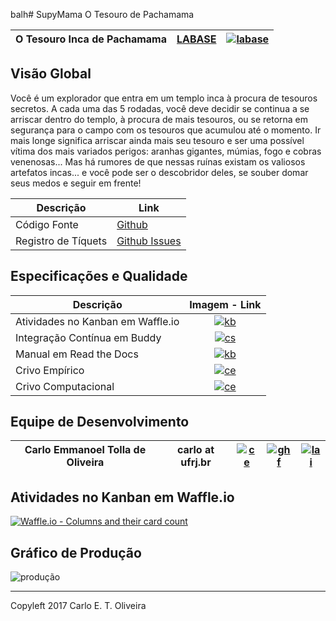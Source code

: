 balh# SupyMama
O Tesouro de Pachamama

[by]: http://brython.info "Brython"
[lb]: http://labase.selfip.org "LABASE - Laboratório de Automação de Sistemas Educacionais"
[gh]: https://github.com/SuPyPerson/SupyJogo "Github"
[ghi]: https://github.com/SuPyPerson/SupyJogo/issues "Github-Issues"
[kbl]: http://waffle.io/SuPyPerson/SupyJogo "Waffle"
[id]: https://s19.postimg.org/us98poo43/labaselegon.png
[kb]: https://badge.waffle.io/SuPyPerson/SupyJogo.svg?label=ready&title=Ready
[cs]: https://codeship.com/projects/d29b88d0-d312-0133-315e-6af7e052eb76/status?branch=master
[csl]: https://codeship.com/projects/142015 "Codeship"
[rd]: https://readthedocs.org/projects/SupyJogo/badge/?version=latest
[rdl]: http://SupyJogo.readthedocs.org/ "Read the Docs"
[ce]: http://activufrj.nce.ufrj.br/static/favicon.ico
[cel]: http://activufrj.nce.ufrj.br/wiki/labase/SupyJogo_Crivo_Empirico "ActivUfrj Crivo Empírico"
[ccl]: http://activufrj.nce.ufrj.br/wiki/labase/SupyJogo_Crivo_Computacional "ActivUfrj Crivo Computacional"
[ceo]: http://activufrj.nce.ufrj.br/wiki/carlo/home "ActivUfrj Carlo"
[cgh]: https://github.com/cetoli "Carlo Github cetoli"
[ghf]: https://assets-cdn.github.com/favicon.ico "Github"
[lai]: http://buscatextual.cnpq.br/buscatextual/images/v2/fav_ico_lattes.ico
[cla]: http://lattes.cnpq.br/9627675808739540 "Currículo Lattes"

| O Tesouro Inca de Pachamama                   | [LABASE][lb]  | [![labase][id]][lb]  |
|-----------------------------------------------|---------------|----------------------|

Visão Global
------------


Você é um explorador que entra em um templo inca à
procura de tesouros secretos. A cada uma das 5 rodadas,
você deve decidir se continua a se arriscar dentro do
templo, à procura de mais tesouros, ou se retorna em
segurança para o campo com os tesouros que acumulou até
o momento. Ir mais longe significa arriscar ainda mais
seu tesouro e ser uma possível vítima dos mais variados
perigos: aranhas gigantes, múmias, fogo e 
cobras venenosas... Mas há rumores de que nessas ruínas
existam os valiosos artefatos incas... e você pode ser o
descobridor deles, se souber domar seus medos e seguir
em frente!



| Descrição             | Link                   |
|-----------------------|------------------------|
| Código Fonte          | [Github][gh]           |
| Registro de Tíquets   | [Github Issues][ghi]   |

Especificações e Qualidade
--------------------------

| Descrição                          | Imagem - Link    |
|------------------------------------|:----------------:|
|  Atividades no Kanban em Waffle.io | [![kb][kb]][kbl] |
| Integração Contínua em Buddy       | [![cs][cs]][csl] |
|  Manual em Read the Docs           | [![kb][rd]][rdl] |
| Crivo Empírico                     | [![ce][ce]][cel] |
| Crivo Computacional                | [![ce][ce]][ccl] |

Equipe de Desenvolvimento
-------------------------

| Carlo Emmanoel Tolla de Oliveira    | carlo at ufrj.br |[![ce]][ceo] | [![ghf]][cgh] | [![lai]][cla] |
|-------------------------------------|------------------|-------------|---------------|---------------|

Atividades no Kanban em Waffle.io
---------------------------------
[![Waffle.io - Columns and their card count](https://badge.waffle.io/SuPyPerson/SupyJogo.svg?columns=all)](https://waffle.io/SuPyPerson/SupyJogo)

Gráfico de Produção
-------------------
![produção](https://graphs.waffle.io/SuPyPerson/SupyJogo/throughput.svg)

---------------------------------------
Copyleft 2017 Carlo E. T. Oliveira

